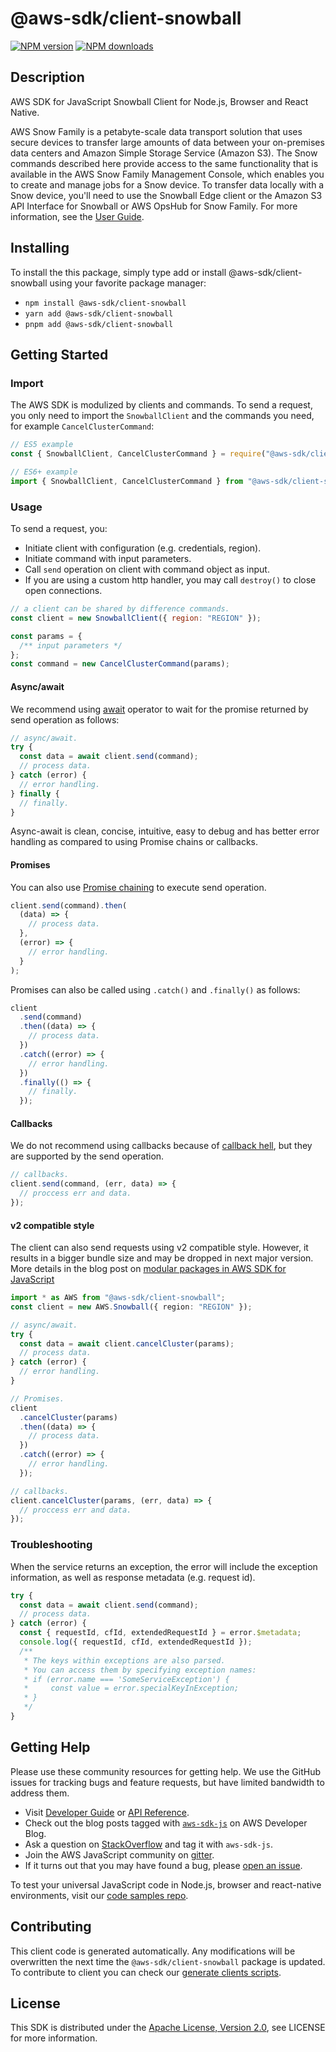# @aws-sdk/client-snowball

[![NPM version](https://img.shields.io/npm/v/@aws-sdk/client-snowball/latest.svg)](https://www.npmjs.com/package/@aws-sdk/client-snowball)
[![NPM downloads](https://img.shields.io/npm/dm/@aws-sdk/client-snowball.svg)](https://www.npmjs.com/package/@aws-sdk/client-snowball)

## Description

AWS SDK for JavaScript Snowball Client for Node.js, Browser and React Native.

<p>AWS Snow Family is a petabyte-scale data transport solution that uses secure devices to
transfer large amounts of data between your on-premises data centers and Amazon Simple Storage
Service (Amazon S3). The Snow commands described here provide access to the same
functionality that is available in the AWS Snow Family Management Console, which enables you to
create and manage jobs for a Snow device. To transfer data locally with a Snow device, you'll
need to use the Snowball Edge client or the Amazon S3 API Interface for Snowball or AWS OpsHub for Snow Family. For more
information, see the <a href="https://docs.aws.amazon.com/AWSImportExport/latest/ug/api-reference.html">User Guide</a>.</p>

## Installing

To install the this package, simply type add or install @aws-sdk/client-snowball
using your favorite package manager:

- `npm install @aws-sdk/client-snowball`
- `yarn add @aws-sdk/client-snowball`
- `pnpm add @aws-sdk/client-snowball`

## Getting Started

### Import

The AWS SDK is modulized by clients and commands.
To send a request, you only need to import the `SnowballClient` and
the commands you need, for example `CancelClusterCommand`:

```js
// ES5 example
const { SnowballClient, CancelClusterCommand } = require("@aws-sdk/client-snowball");
```

```ts
// ES6+ example
import { SnowballClient, CancelClusterCommand } from "@aws-sdk/client-snowball";
```

### Usage

To send a request, you:

- Initiate client with configuration (e.g. credentials, region).
- Initiate command with input parameters.
- Call `send` operation on client with command object as input.
- If you are using a custom http handler, you may call `destroy()` to close open connections.

```js
// a client can be shared by difference commands.
const client = new SnowballClient({ region: "REGION" });

const params = {
  /** input parameters */
};
const command = new CancelClusterCommand(params);
```

#### Async/await

We recommend using [await](https://developer.mozilla.org/en-US/docs/Web/JavaScript/Reference/Operators/await)
operator to wait for the promise returned by send operation as follows:

```js
// async/await.
try {
  const data = await client.send(command);
  // process data.
} catch (error) {
  // error handling.
} finally {
  // finally.
}
```

Async-await is clean, concise, intuitive, easy to debug and has better error handling
as compared to using Promise chains or callbacks.

#### Promises

You can also use [Promise chaining](https://developer.mozilla.org/en-US/docs/Web/JavaScript/Guide/Using_promises#chaining)
to execute send operation.

```js
client.send(command).then(
  (data) => {
    // process data.
  },
  (error) => {
    // error handling.
  }
);
```

Promises can also be called using `.catch()` and `.finally()` as follows:

```js
client
  .send(command)
  .then((data) => {
    // process data.
  })
  .catch((error) => {
    // error handling.
  })
  .finally(() => {
    // finally.
  });
```

#### Callbacks

We do not recommend using callbacks because of [callback hell](http://callbackhell.com/),
but they are supported by the send operation.

```js
// callbacks.
client.send(command, (err, data) => {
  // proccess err and data.
});
```

#### v2 compatible style

The client can also send requests using v2 compatible style.
However, it results in a bigger bundle size and may be dropped in next major version. More details in the blog post
on [modular packages in AWS SDK for JavaScript](https://aws.amazon.com/blogs/developer/modular-packages-in-aws-sdk-for-javascript/)

```ts
import * as AWS from "@aws-sdk/client-snowball";
const client = new AWS.Snowball({ region: "REGION" });

// async/await.
try {
  const data = await client.cancelCluster(params);
  // process data.
} catch (error) {
  // error handling.
}

// Promises.
client
  .cancelCluster(params)
  .then((data) => {
    // process data.
  })
  .catch((error) => {
    // error handling.
  });

// callbacks.
client.cancelCluster(params, (err, data) => {
  // proccess err and data.
});
```

### Troubleshooting

When the service returns an exception, the error will include the exception information,
as well as response metadata (e.g. request id).

```js
try {
  const data = await client.send(command);
  // process data.
} catch (error) {
  const { requestId, cfId, extendedRequestId } = error.$metadata;
  console.log({ requestId, cfId, extendedRequestId });
  /**
   * The keys within exceptions are also parsed.
   * You can access them by specifying exception names:
   * if (error.name === 'SomeServiceException') {
   *     const value = error.specialKeyInException;
   * }
   */
}
```

## Getting Help

Please use these community resources for getting help.
We use the GitHub issues for tracking bugs and feature requests, but have limited bandwidth to address them.

- Visit [Developer Guide](https://docs.aws.amazon.com/sdk-for-javascript/v3/developer-guide/welcome.html)
  or [API Reference](https://docs.aws.amazon.com/AWSJavaScriptSDK/v3/latest/index.html).
- Check out the blog posts tagged with [`aws-sdk-js`](https://aws.amazon.com/blogs/developer/tag/aws-sdk-js/)
  on AWS Developer Blog.
- Ask a question on [StackOverflow](https://stackoverflow.com/questions/tagged/aws-sdk-js) and tag it with `aws-sdk-js`.
- Join the AWS JavaScript community on [gitter](https://gitter.im/aws/aws-sdk-js-v3).
- If it turns out that you may have found a bug, please [open an issue](https://github.com/aws/aws-sdk-js-v3/issues/new/choose).

To test your universal JavaScript code in Node.js, browser and react-native environments,
visit our [code samples repo](https://github.com/aws-samples/aws-sdk-js-tests).

## Contributing

This client code is generated automatically. Any modifications will be overwritten the next time the `@aws-sdk/client-snowball` package is updated.
To contribute to client you can check our [generate clients scripts](https://github.com/aws/aws-sdk-js-v3/tree/main/scripts/generate-clients).

## License

This SDK is distributed under the
[Apache License, Version 2.0](http://www.apache.org/licenses/LICENSE-2.0),
see LICENSE for more information.
